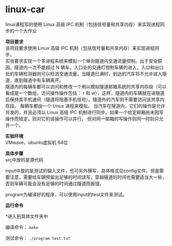 # linux-car
linux课程写的使用 Linux 高级 IPC 机制（包括信号量和共享内存）来实现进程同步的一个大作业<br />

**项目要求**<br />
该项目要求使用 Linux 高级 IPC 机制（包括信号量和共享内存）来实现进程同步。<br />
实验要求实现一个多进程系统来模拟一个单向隧道内交通流量控制。出于安全原因，隧道内一次不能超过 N 辆车。入口处的交通灯控制车辆的进入，入口和出口处的车辆检测器则可以检测交通流量。当隧道已满时，到达的汽车将不允许进入隧道，直到隧道中有车辆离开。<br />
隧道内的每辆车都可以访问和修改一个用以模拟隧道邮箱系统的共享内存段（可以看成是一个数组，访问操作操作包括： r 和 w），这样，隧道内的车辆就在进隧道后保持其手机通讯（隧道将阻塞手机信号）。隧道外的汽车则不需要访问该共享内存段。
每辆车都由一个 Linux 进程来模拟。 当汽车在隧道内，它们的操作是允许并发的，并且必须以 Linux 高级 IPC 机制进行同步。如果一个给定邮箱尚未因写操作而锁定，则对它的读操作可以并行， 但对同一邮箱的写操作则同一时刻只允许一个。

**实验环境**<br />
VMwave，ubuntu虚拟机 64位

**具体步骤**<br />
src中放的是源代码

input中放的是测试的输入文件，也可另外撰写，具体格式见config文件。但是需要注意，需要给车辆预留出足够的时间读写，穿越隧道的时间也需要适当大一些，否则车辆可能会没有足够的时间通过隧道而报错。

program为编译好的程序，可以使用input的test文件来测试。

**运行命令**<br />

*进入到具体文件夹中

编译命令：
`make` 

测试命令：
`./program test.txt` 
